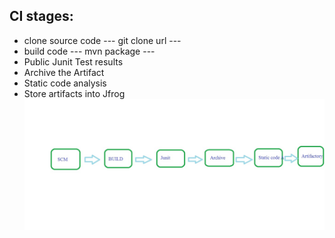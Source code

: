 ##  CI stages: 
   * clone source code
    ---
     git clone url
    ---
   * build code
    ---
     mvn package
    ---
   * Public Junit Test results 
   * Archive the Artifact
   * Static code analysis
   * Store artifacts into Jfrog
![Preview](./CICD-Pipeline.jpg)



 
  